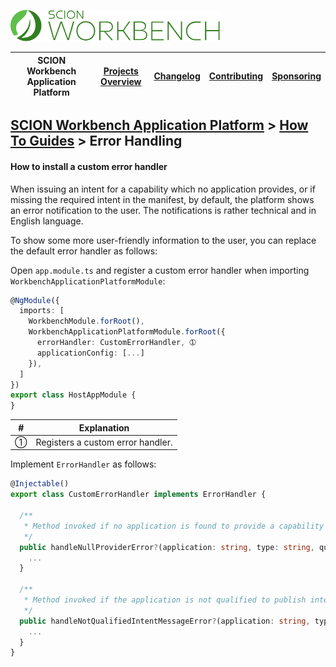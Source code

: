 <a href="/docs/site/application-platform/README.md"><img src="/docs/branding/scion-workbench-banner.svg" height="50" alt="SCION Workbench Application Platform"></a>

| SCION Workbench Application Platform | [Projects Overview][menu-projects-overview] | [Changelog][menu-changelog] | [Contributing][menu-contributing] | [Sponsoring][menu-sponsoring] |  
| --- | --- | --- | --- | --- |

## [SCION Workbench Application Platform][menu-home] > [How To Guides][menu-how-to] > Error Handling

#### How to install a custom error handler 

When issuing an intent for a capability which no application provides, or if missing the required intent in the manifest, by default, the platform shows an error notification to the user.
The notifications is rather technical and in English language.

To show some more user-friendly information to the user, you can replace the default error handler as follows:

Open `app.module.ts` and register a custom error handler when importing `WorkbenchApplicationPlatformModule`:

```typescript
@NgModule({
  imports: [
    WorkbenchModule.forRoot(),
    WorkbenchApplicationPlatformModule.forRoot({
      errorHandler: CustomErrorHandler, ➀
      applicationConfig: [...]
    }),
  ]
})
export class HostAppModule {
}

```
|#|Explanation|
|-|-|
|➀|Registers a custom error handler.|

Implement `ErrorHandler` as follows: 

```typescript
@Injectable()
export class CustomErrorHandler implements ErrorHandler {

  /**
   * Method invoked if no application is found to provide a capability of that kind.
   */
  public handleNullProviderError?(application: string, type: string, qualifier: Qualifier, message: string): void {
    ...
  }

  /**
   * Method invoked if the application is not qualified to publish intents of that kind.
   */
  public handleNotQualifiedIntentMessageError?(application: string, type: string, qualifier: Qualifier, message: string): void {
    ...
  }
}
```

[menu-how-to]: /docs/site/application-platform/howto/how-to.md

[menu-home]: /docs/site/application-platform/README.md
[menu-projects-overview]: /docs/site/projects-overview.md
[menu-changelog]: /docs/site/changelog/changelog.md
[menu-contributing]: /CONTRIBUTING.md
[menu-sponsoring]: /docs/site/sponsoring.md
